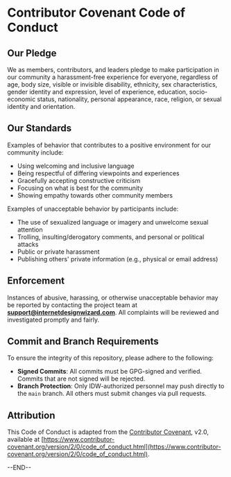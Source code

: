 # Contributor Covenant Code of Conduct

## Our Pledge

We as members, contributors, and leaders pledge to make participation in our
community a harassment-free experience for everyone, regardless of age, body
size, visible or invisible disability, ethnicity, sex characteristics, gender
identity and expression, level of experience, education, socio-economic status,
nationality, personal appearance, race, religion, or sexual identity and
orientation.

## Our Standards

Examples of behavior that contributes to a positive environment for our
community include:

- Using welcoming and inclusive language
- Being respectful of differing viewpoints and experiences
- Gracefully accepting constructive criticism
- Focusing on what is best for the community
- Showing empathy towards other community members

Examples of unacceptable behavior by participants include:

- The use of sexualized language or imagery and unwelcome sexual attention
- Trolling, insulting/derogatory comments, and personal or political attacks
- Public or private harassment
- Publishing others' private information (e.g., physical or email address)

## Enforcement

Instances of abusive, harassing, or otherwise unacceptable behavior may be
reported by contacting the project team at **[support@internetdesignwizard.com](mailto:support@internetdesignwizard.com)**.
All complaints will be reviewed and investigated promptly and fairly.

## Commit and Branch Requirements

To ensure the integrity of this repository, please adhere to the following:

- **Signed Commits**: All commits must be GPG-signed and verified. Commits that are not signed will be rejected.
- **Branch Protection**: Only IDW-authorized personnel may push directly to the `main` branch. All others must submit changes via pull requests.

## Attribution

This Code of Conduct is adapted from the [Contributor Covenant][homepage],
v2.0, available at
[https://www.contributor-covenant.org/version/2/0/code_of_conduct.html](https://www.contributor-covenant.org/version/2/0/code_of_conduct.html).

[homepage]: https://www.contributor-covenant.org

--END--
